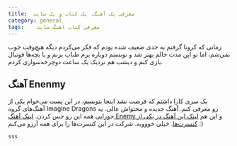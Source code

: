 ```yaml
---
title:  معرفی یک آهنگ، یک کتاب و یک سایت
category: general
tags:    معرفی کتاب اهنگ سایت 
---
```


زمانی که کرونا گرفتم به حدی ضعیف شده بودم که فکر می‌کردم دیگه هیچ‌وقت خوب نمی‌شم، اما تو این مدت حالم بهتر شد و تونستم دوباره برم طناب بزنم و با بچه‌ها فوتبال بازی کنم و دیشب هم نزدیک یک ساعت دوچرخه‌سواری کردم. 

## آهنگ Enenmy

یک سری کارا داشتم که فرصت نشد اینجا بنویسم، در این پست می‌خوام یکی از آهنگ‌های گروه Imagine Dragons رو معرفی کنم. آهنگ جدیده و محتواش عالی. یه جورایی همه این رو حس کردن. [لینک آهنگ Enemy ](https://www.youtube.com/watch?v=D9G1VOjN_84) و این هم [لینک این آهنگ در یکی از کنسرت‌ها](https://www.youtube.com/watch?v=4TKDGCBbD2s). خیلی خوووبه. شرکت در این کنسرت‌ها را برای همه آرزو می‌کنم :)



    sss
   
